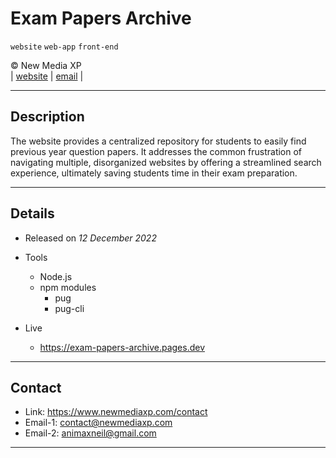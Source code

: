 # Exam Papers Archive

`website` `web-app` `front-end`

&copy; New Media XP  
|
[website](https://www.newmediaxp.com)
|
[email](mailto:contact@newmediaxp.com)
|

---

## Description

The website provides a centralized repository for students to easily find previous year question papers. It addresses the common frustration of navigating multiple, disorganized websites by offering a streamlined search experience, ultimately saving students time in their exam preparation.

---

## Details

* Released on *12 December 2022*

* Tools
    
    * Node.js
    * npm modules
        * pug
        * pug-cli

* Live

    * <https://exam-papers-archive.pages.dev>

---

## Contact

* Link: <https://www.newmediaxp.com/contact>
* Email-1: <contact@newmediaxp.com>
* Email-2: <animaxneil@gmail.com>

---
